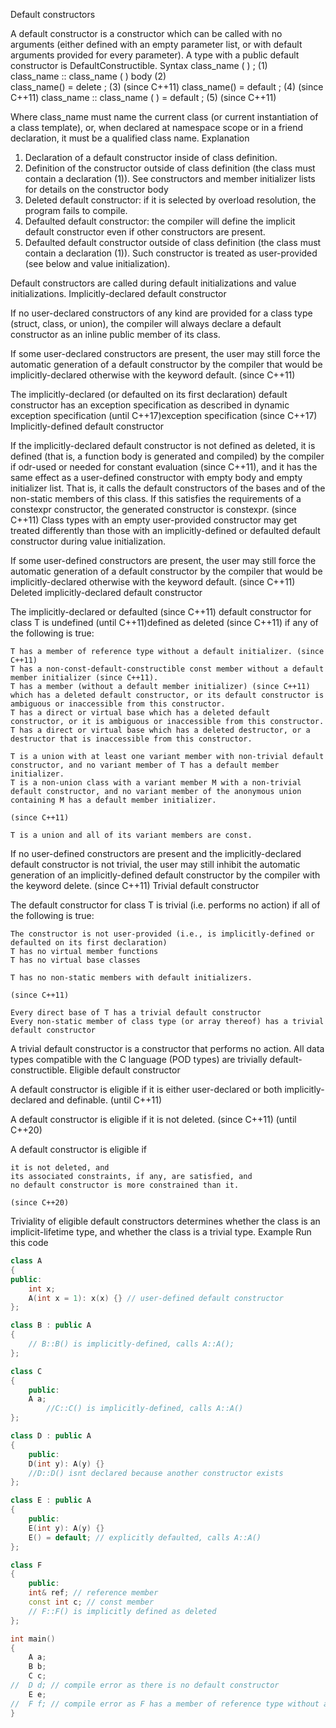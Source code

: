 Default constructors

A default constructor is a constructor which can be called with no arguments (either defined with an empty parameter list, or with default arguments provided for every parameter). A type with a public default constructor is DefaultConstructible.
Syntax
class_name ( ) ; 	(1) 	
class_name :: class_name ( ) body 	(2) 	
class_name() = delete ; 	(3) 	(since C++11)
class_name() = default ; 	(4) 	(since C++11)
class_name :: class_name ( ) = default ; 	(5) 	(since C++11)

Where class_name must name the current class (or current instantiation of a class template), or, when declared at namespace scope or in a friend declaration, it must be a qualified class name.
Explanation
1) Declaration of a default constructor inside of class definition.
2) Definition of the constructor outside of class definition (the class must contain a declaration (1)). See constructors and member initializer lists for details on the constructor body
3) Deleted default constructor: if it is selected by overload resolution, the program fails to compile.
4) Defaulted default constructor: the compiler will define the implicit default constructor even if other constructors are present.
5) Defaulted default constructor outside of class definition (the class must contain a declaration (1)). Such constructor is treated as user-provided (see below and value initialization).

Default constructors are called during default initializations and value initializations.
Implicitly-declared default constructor

If no user-declared constructors of any kind are provided for a class type (struct, class, or union), the compiler will always declare a default constructor as an inline public member of its class.

If some user-declared constructors are present, the user may still force the automatic generation of a default constructor by the compiler that would be implicitly-declared otherwise with the keyword default.
	(since C++11)

The implicitly-declared (or defaulted on its first declaration) default constructor has an exception specification as described in dynamic exception specification (until C++17)exception specification (since C++17)
Implicitly-defined default constructor

If the implicitly-declared default constructor is not defined as deleted, it is defined (that is, a function body is generated and compiled) by the compiler if odr-used or needed for constant evaluation (since C++11), and it has the same effect as a user-defined constructor with empty body and empty initializer list. That is, it calls the default constructors of the bases and of the non-static members of this class. If this satisfies the requirements of a constexpr constructor, the generated constructor is constexpr. (since C++11) Class types with an empty user-provided constructor may get treated differently than those with an implicitly-defined or defaulted default constructor during value initialization.

If some user-defined constructors are present, the user may still force the automatic generation of a default constructor by the compiler that would be implicitly-declared otherwise with the keyword default.
	(since C++11)
Deleted implicitly-declared default constructor

The implicitly-declared or defaulted (since C++11) default constructor for class T is undefined (until C++11)defined as deleted (since C++11) if any of the following is true:

    T has a member of reference type without a default initializer. (since C++11)
    T has a non-const-default-constructible const member without a default member initializer (since C++11).
    T has a member (without a default member initializer) (since C++11) which has a deleted default constructor, or its default constructor is ambiguous or inaccessible from this constructor.
    T has a direct or virtual base which has a deleted default constructor, or it is ambiguous or inaccessible from this constructor.
    T has a direct or virtual base which has a deleted destructor, or a destructor that is inaccessible from this constructor.

    T is a union with at least one variant member with non-trivial default constructor, and no variant member of T has a default member initializer.
    T is a non-union class with a variant member M with a non-trivial default constructor, and no variant member of the anonymous union containing M has a default member initializer.

	(since C++11)

    T is a union and all of its variant members are const.

If no user-defined constructors are present and the implicitly-declared default constructor is not trivial, the user may still inhibit the automatic generation of an implicitly-defined default constructor by the compiler with the keyword delete.
	(since C++11)
Trivial default constructor

The default constructor for class T is trivial (i.e. performs no action) if all of the following is true:

    The constructor is not user-provided (i.e., is implicitly-defined or defaulted on its first declaration)
    T has no virtual member functions
    T has no virtual base classes

    T has no non-static members with default initializers.

	(since C++11)

    Every direct base of T has a trivial default constructor
    Every non-static member of class type (or array thereof) has a trivial default constructor

A trivial default constructor is a constructor that performs no action. All data types compatible with the C language (POD types) are trivially default-constructible.
Eligible default constructor

A default constructor is eligible if it is either user-declared or both implicitly-declared and definable.
	(until C++11)

A default constructor is eligible if it is not deleted.
	(since C++11)
(until C++20)

A default constructor is eligible if

    it is not deleted, and
    its associated constraints, if any, are satisfied, and
    no default constructor is more constrained than it.

	(since C++20)

Triviality of eligible default constructors determines whether the class is an implicit-lifetime type, and whether the class is a trivial type.
Example
Run this code
```cpp
class A
{
public:
    int x;
    A(int x = 1): x(x) {} // user-defined default constructor
};

class B : public A
{
	// B::B() is implicitly-defined, calls A::A();
};

class C
{
	public:
    A a;
		//C::C() is implicitly-defined, calls A::A()
};

class D : public A
{
	public:
    D(int y): A(y) {}
    //D::D() isnt declared because another constructor exists
};

class E : public A
{
	public:
    E(int y): A(y) {}
    E() = default; // explicitly defaulted, calls A::A()
};

class F
{
	public:
    int& ref; // reference member
    const int c; // const member
    // F::F() is implicitly defined as deleted
};

int main()
{
    A a;
    B b;
    C c;
//  D d; // compile error as there is no default constructor
    E e;
//  F f; // compile error as F has a member of reference type without a default initializer.
}
```
